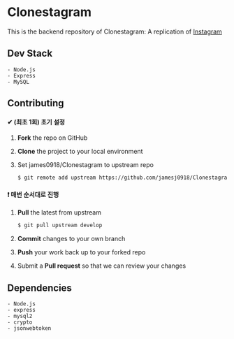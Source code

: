# Clonestagram

This is the backend repository of Clonestagram: A replication of [Instagram](https://www.instagram.com/)

## Dev Stack

    - Node.js
    - Express
    - MySQL

## Contributing

#### ✔ (최초 1회) 초기 설정

1. **Fork** the repo on GitHub
2. **Clone** the project to your local environment
3. Set james0918/Clonestagram to upstream repo

   ```bash
   $ git remote add upstream https://github.com/jamesj0918/Clonestagram
   ```

#### ❗ 매번 순서대로 진행

1. **Pull** the latest from upstream

   ```bash
   $ git pull upstream develop
   ```

2. **Commit** changes to your own branch
3. **Push** your work back up to your forked repo
4. Submit a **Pull request** so that we can review your changes

## Dependencies

    - Node.js
    - express
    - mysql2
    - crypto
    - jsonwebtoken
